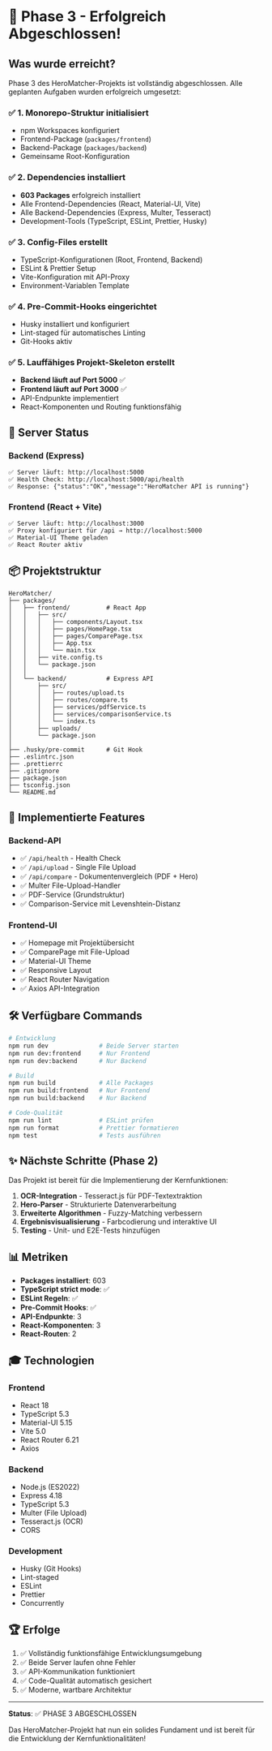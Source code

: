 # 🎉 Phase 3 - Erfolgreich Abgeschlossen!

## Was wurde erreicht?

Phase 3 des HeroMatcher-Projekts ist vollständig abgeschlossen. Alle geplanten Aufgaben wurden erfolgreich umgesetzt:

### ✅ 1. Monorepo-Struktur initialisiert

- npm Workspaces konfiguriert
- Frontend-Package (`packages/frontend`)
- Backend-Package (`packages/backend`)
- Gemeinsame Root-Konfiguration

### ✅ 2. Dependencies installiert

- **603 Packages** erfolgreich installiert
- Alle Frontend-Dependencies (React, Material-UI, Vite)
- Alle Backend-Dependencies (Express, Multer, Tesseract)
- Development-Tools (TypeScript, ESLint, Prettier, Husky)

### ✅ 3. Config-Files erstellt

- TypeScript-Konfigurationen (Root, Frontend, Backend)
- ESLint & Prettier Setup
- Vite-Konfiguration mit API-Proxy
- Environment-Variablen Template

### ✅ 4. Pre-Commit-Hooks eingerichtet

- Husky installiert und konfiguriert
- Lint-staged für automatisches Linting
- Git-Hooks aktiv

### ✅ 5. Lauffähiges Projekt-Skeleton erstellt

- **Backend läuft auf Port 5000** ✅
- **Frontend läuft auf Port 3000** ✅
- API-Endpunkte implementiert
- React-Komponenten und Routing funktionsfähig

## 🚀 Server Status

### Backend (Express)

```
✅ Server läuft: http://localhost:5000
✅ Health Check: http://localhost:5000/api/health
✅ Response: {"status":"OK","message":"HeroMatcher API is running"}
```

### Frontend (React + Vite)

```
✅ Server läuft: http://localhost:3000
✅ Proxy konfiguriert für /api → http://localhost:5000
✅ Material-UI Theme geladen
✅ React Router aktiv
```

## 📦 Projektstruktur

```
HeroMatcher/
├── packages/
│   ├── frontend/          # React App
│   │   ├── src/
│   │   │   ├── components/Layout.tsx
│   │   │   ├── pages/HomePage.tsx
│   │   │   ├── pages/ComparePage.tsx
│   │   │   ├── App.tsx
│   │   │   └── main.tsx
│   │   ├── vite.config.ts
│   │   └── package.json
│   │
│   └── backend/           # Express API
│       ├── src/
│       │   ├── routes/upload.ts
│       │   ├── routes/compare.ts
│       │   ├── services/pdfService.ts
│       │   ├── services/comparisonService.ts
│       │   └── index.ts
│       ├── uploads/
│       └── package.json
│
├── .husky/pre-commit      # Git Hook
├── .eslintrc.json
├── .prettierrc
├── .gitignore
├── package.json
├── tsconfig.json
└── README.md
```

## 🎯 Implementierte Features

### Backend-API

- ✅ `/api/health` - Health Check
- ✅ `/api/upload` - Single File Upload
- ✅ `/api/compare` - Dokumentenvergleich (PDF + Hero)
- ✅ Multer File-Upload-Handler
- ✅ PDF-Service (Grundstruktur)
- ✅ Comparison-Service mit Levenshtein-Distanz

### Frontend-UI

- ✅ Homepage mit Projektübersicht
- ✅ ComparePage mit File-Upload
- ✅ Material-UI Theme
- ✅ Responsive Layout
- ✅ React Router Navigation
- ✅ Axios API-Integration

## 🛠️ Verfügbare Commands

```bash
# Entwicklung
npm run dev              # Beide Server starten
npm run dev:frontend     # Nur Frontend
npm run dev:backend      # Nur Backend

# Build
npm run build            # Alle Packages
npm run build:frontend   # Nur Frontend
npm run build:backend    # Nur Backend

# Code-Qualität
npm run lint             # ESLint prüfen
npm run format           # Prettier formatieren
npm test                 # Tests ausführen
```

## ✨ Nächste Schritte (Phase 2)

Das Projekt ist bereit für die Implementierung der Kernfunktionen:

1. **OCR-Integration** - Tesseract.js für PDF-Textextraktion
2. **Hero-Parser** - Strukturierte Datenverarbeitung
3. **Erweiterte Algorithmen** - Fuzzy-Matching verbessern
4. **Ergebnisvisualisierung** - Farbcodierung und interaktive UI
5. **Testing** - Unit- und E2E-Tests hinzufügen

## 📊 Metriken

- **Packages installiert**: 603
- **TypeScript strict mode**: ✅
- **ESLint Regeln**: ✅
- **Pre-Commit Hooks**: ✅
- **API-Endpunkte**: 3
- **React-Komponenten**: 3
- **React-Routen**: 2

## 🎓 Technologien

### Frontend

- React 18
- TypeScript 5.3
- Material-UI 5.15
- Vite 5.0
- React Router 6.21
- Axios

### Backend

- Node.js (ES2022)
- Express 4.18
- TypeScript 5.3
- Multer (File Upload)
- Tesseract.js (OCR)
- CORS

### Development

- Husky (Git Hooks)
- Lint-staged
- ESLint
- Prettier
- Concurrently

## 🏆 Erfolge

1. ✅ Vollständig funktionsfähige Entwicklungsumgebung
2. ✅ Beide Server laufen ohne Fehler
3. ✅ API-Kommunikation funktioniert
4. ✅ Code-Qualität automatisch gesichert
5. ✅ Moderne, wartbare Architektur

---

**Status**: ✅ PHASE 3 ABGESCHLOSSEN

Das HeroMatcher-Projekt hat nun ein solides Fundament und ist bereit für die Entwicklung der Kernfunktionalitäten!
